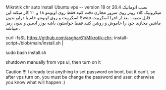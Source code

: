 Mikrotik chr auto install Ubuntu vps -- version 18 or 20.4
نصب اتوماتیک میکروتیک کلاد روتر روی سرور مجازی 
دقت کنید فقط روی اوبونتو ۱۸ و ۲۰ کار میکنه این اسکریپت و روی اوبونتو خام با درایو بدون Swap قابل نصبه . 
بعد از اجرا اسکریپت ماشین مجازی خود را خاموش و روشن کنید فقط حواستون باشه یوزر ادمین و بدون رمز میباشد .

curl -fsSL https://github.com/asghar61/Mikrotik-chr-
install-script-/blob/main/install.sh | 

sudo bash install.sh 




shutdown manually from vps ui, then turn on it



Caution !!!
I already test anything to set password on boot, but it can't. so after vps turn on, you must be change the password and user. otherwise you know what will happen :)
